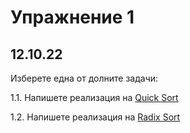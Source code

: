 # Упражнение 1
## 12.10.22

Изберете една от долните задачи:

1.1. Напишете реализация на [Quick Sort](https://en.wikipedia.org/wiki/Quicksort)

1.2. Напишете реализация на [Radix Sort](https://en.wikipedia.org/wiki/Radix_sort)